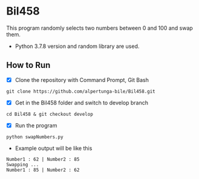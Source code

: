 # Bil458

This program randomly selects two numbers between 0 and 100 and swap them.

- Python 3.7.8 version and random library are used.

## How to Run

- [x] Clone the repository with Command Prompt, Git Bash 

```git clone https://github.com/alpertunga-bile/Bil458.git```

- [x] Get in the Bil458 folder and switch to develop branch

```cd Bil458 & git checkout develop```

- [x] Run the program

```python swapNumbers.py```

- Example output will be like this

```
Number1 : 62 | Number2 : 85
Swapping ...
Number1 : 85 | Number2 : 62
```
